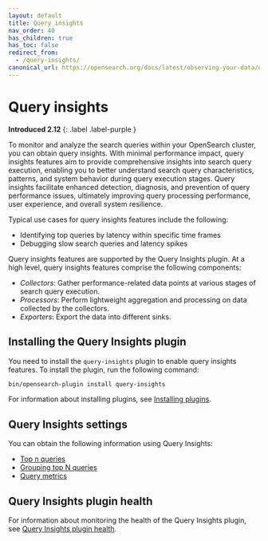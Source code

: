 ```yaml
---
layout: default
title: Query insights
nav_order: 40
has_children: true
has_toc: false
redirect_from:
  - /query-insights/
canonical_url: https://opensearch.org/docs/latest/observing-your-data/query-insights/index/
---
```


# Query insights
**Introduced 2.12**
{: .label .label-purple }

To monitor and analyze the search queries within your OpenSearch cluster, you can obtain query insights. With minimal performance impact, query insights features aim to provide comprehensive insights into search query execution, enabling you to better understand search query characteristics, patterns, and system behavior during query execution stages. Query insights facilitate enhanced detection, diagnosis, and prevention of query performance issues, ultimately improving query processing performance, user experience, and overall system resilience.

Typical use cases for query insights features include the following:

- Identifying top queries by latency within specific time frames
- Debugging slow search queries and latency spikes

Query insights features are supported by the Query Insights plugin. At a high level, query insights features comprise the following components:

* _Collectors_: Gather performance-related data points at various stages of search query execution.
* _Processors_: Perform lightweight aggregation and processing on data collected by the collectors.
* _Exporters_: Export the data into different sinks.


## Installing the Query Insights plugin

You need to install the `query-insights` plugin to enable query insights features. To install the plugin, run the following command:

```bash
bin/opensearch-plugin install query-insights
```
For information about installing plugins, see [Installing plugins]({{site.url}}{{site.baseurl}}/install-and-configure/plugins/).

## Query Insights settings

You can obtain the following information using Query Insights:

- [Top n queries]({{site.url}}{{site.baseurl}}/observing-your-data/query-insights/top-n-queries/)
- [Grouping top N queries]({{site.url}}{{site.baseurl}}/observing-your-data/query-insights/grouping-top-n-queries/)
- [Query metrics]({{site.url}}{{site.baseurl}}/observing-your-data/query-insights/query-metrics/)

## Query Insights plugin health

For information about monitoring the health of the Query Insights plugin, see [Query Insights plugin health]({{site.url}}{{site.baseurl}}/observing-your-data/query-insights/health/).